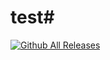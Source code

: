 # test# 
[![Github All Releases](https://img.shields.io/github/downloads/khalilian89/test/total.svg)]()
